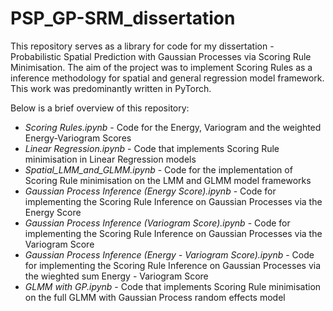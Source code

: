 # PSP_GP-SRM_dissertation


This repository serves as a library for code for my dissertation - Probabilistic Spatial Prediction with Gaussian Processes via Scoring Rule Minimisation.
The aim of the project was to implement Scoring Rules as a inference methodology for spatial and general regression model framework. This work was predominantly written in PyTorch.


  Below is a brief overview of this repository:
  - _Scoring Rules.ipynb_ - Code for the Energy, Variogram and the weighted Energy-Variogram Scores
  - _Linear Regression.ipynb_ - Code that implements Scoring Rule minimisation in Linear Regression models
  - _Spatial_LMM_and_GLMM.ipynb_ - Code for the implementation of Scoring Rule minimisation on the LMM and GLMM model frameworks
  - _Gaussian Process Inference (Energy Score).ipynb_ - Code for implementing the Scoring Rule Inference on Gaussian Processes via the Energy Score
  - _Gaussian Process Inference (Variogram Score).ipynb_ - Code for implementing the Scoring Rule Inference on Gaussian Processes via the Variogram Score
  - _Gaussian Process Inference (Energy - Variogram Score).ipynb_ - Code for implementing the Scoring Rule Inference on Gaussian Processes via the wieghted sum Energy - Variogram Score
  - _GLMM with GP.ipynb_ - Code that implements Scoring Rule minimisation on the full GLMM with Gaussian Process random effects model

